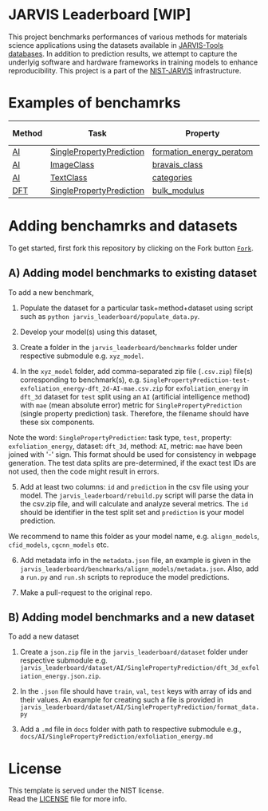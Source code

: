 

[LICENSE]: https://github.com/usnistgov/jarvis/blob/master/LICENSE.rst

# JARVIS Leaderboard [WIP]
This project benchmarks performances of various methods for materials science applications using the datasets available in [JARVIS-Tools databases](https://jarvis-tools.readthedocs.io/en/master/databases.html).
In addition to prediction results, we attempt to capture the underlyig software and hardware frameworks in training models to enhance reproducibility. This project is a part of the [NIST-JARVIS](https://jarvis.nist.gov) infrastructure.

# Examples of benchamrks
<!--table_content--><table style="width:100%" id="j_table"><thead><tr><th>Method</th><th>Task</th><th>Property</th><th>Model name</th><th>Metric</th><th>Score</th><th>Team name</th><th>Size</th></tr></thead><tr><td><a href="./AI" target="_blank">AI</a></td><td><a href="./AI/SinglePropertyPrediction" target="_blank">SinglePropertyPrediction</a></td><td><a href="./AI/SinglePropertyPrediction/formation_energy_peratom" target="_blank">formation_energy_peratom</a></td><td><a href="https://github.com/usnistgov/alignn" target="_blank">alignn_model</a></td><td>MAE</td><td>0.033</td><td>JARVIS</td><td>55713</td></tr><tr><td><a href="./AI" target="_blank">AI</a></td><td><a href="./AI/ImageClass" target="_blank">ImageClass</a></td><td><a href="./AI/ImageClass/bravais_class" target="_blank">bravais_class</a></td><td><a href="https://github.com/usnistgov/alignn" target="_blank">densenet_model</a></td><td>ACC</td><td>0.83</td><td>JARVIS</td><td>9150</td></tr><tr><td><a href="./AI" target="_blank">AI</a></td><td><a href="./AI/TextClass" target="_blank">TextClass</a></td><td><a href="./AI/TextClass/categories" target="_blank">categories</a></td><td><a href="https://github.com/usnistgov/alignn" target="_blank">logisticreg_model</a></td><td>ACC</td><td>0.86</td><td>JARVIS</td><td>100994</td></tr><tr><td><a href="./DFT" target="_blank">DFT</a></td><td><a href="./DFT/SinglePropertyPrediction" target="_blank">SinglePropertyPrediction</a></td><td><a href="./DFT/SinglePropertyPrediction/bulk_modulus" target="_blank">bulk_modulus</a></td><td><a href="https://github.com/usnistgov/alignn" target="_blank">vasp_optb88vdw</a></td><td>MAE</td><td>10.925</td><td>JARVIS</td><td>4</td></tr><!--table_content--></table>

# Adding benchamrks and datasets

To get started, first fork this repository by clicking on the Fork button [`Fork`](https://github.com/knc6/jarvis_leaderboard/fork). 


## A) Adding model benchmarks to existing dataset
To add a new benchmark, 

1) Populate the dataset for a particular task+method+dataset using script such as `python jarvis_leaderboard/populate_data.py`. 

2) Develop your model(s) using this dataset,

3) Create a folder in the `jarvis_leaderboard/benchmarks` folder under respective submodule e.g. `xyz_model`. 

4) In the `xyz_model` folder, add comma-separated zip file (`.csv.zip`) file(s) corresponding to benchmark(s), 
e.g. `SinglePropertyPrediction-test-exfoliation_energy-dft_2d-AI-mae.csv.zip` for `exfoliation_energy` in `dft_3d` dataset for `test` split using an `AI` (artificial intelligence method) with 
`mae` (mean absolute error) metric for `SinglePropertyPrediction` (single property prediction) task. Therefore, the filename should have these six components. 

Note the word: `SinglePropertyPrediction`: task type, `test`, property: `exfoliation_energy`, dataset: `dft_3d`, method: `AI`, metric: `mae`
have been joined with '-' sign. This format should be used for consistency in webpage generation.
The test data splits are pre-determined, if the exact test IDs are not used, then the code might result in errors. 


5) Add at least two columns: `id` and `prediction` in the csv file using your model. The `jarvis_leaderboard/rebuild.py` script will parse the data in the csv.zip file, and
will calculate and analyze several metrics. The `id `should be identifier in the test split set and `prediction` is your model prediction.

We recommend to name this folder as your model name, e.g. `alignn_models`, `cfid_models`, `cgcnn_models` etc. 

6) Add metadata info in the `metadata.json` file, an example is given in the `jarvis_leaderboard/benchmarks/alignn_models/metadata.json`. Also, add a `run.py` and `run.sh` scripts to reproduce the model predictions.

7) Make a pull-request to the original repo.

## B) Adding model benchmarks and a new dataset
To add a new dataset

1) Create a `json.zip` file in the `jarvis_leaderboard/dataset` folder under respective submodule e.g. `jarvis_leaderboard/dataset/AI/SinglePropertyPrediction/dft_3d_exfoliation_energy.json.zip`.

2) In the `.json` file should have `train`, `val`, `test` keys with array of ids and their values. An example for creating such a file is provided in `jarvis_leaderboard/dataset/AI/SinglePropertyPrediction/format_data.py` 

3) Add a `.md` file in `docs` folder with path to respective submodule e.g., `docs/AI/SinglePropertyPrediction/exfoliation_energy.md` 
# License
This template is served under the NIST license.  
Read the [LICENSE] file for more info.